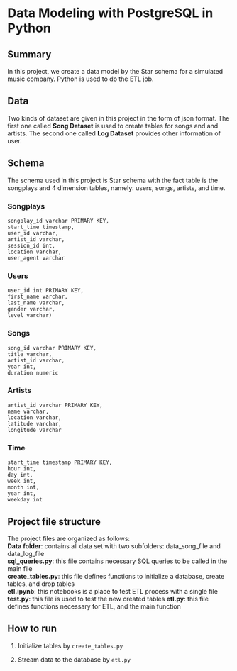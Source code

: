# Data Modeling with PostgreSQL in Python

## Summary

In this project, we create a data model by the Star schema for a simulated music company. Python is used to do the ETL job.

## Data

Two kinds of dataset are given in this project in the form of json format. The first one called **Song Dataset** is used to create tables for songs and and artists. The second one called **Log Dataset** provides other information of user.

## Schema

The schema used in this project is Star schema with the fact table is the songplays and 4 dimension tables, namely: users, songs, artists, and time. 

### Songplays
``` 
songplay_id varchar PRIMARY KEY,  
start_time timestamp,  
user_id varchar,  
artist_id varchar,   
session_id int,   
location varchar,   
user_agent varchar  
```

### Users
```
user_id int PRIMARY KEY,   
first_name varchar,    
last_name varchar,   
gender varchar,   
level varchar)
```

### Songs
```
song_id varchar PRIMARY KEY,    
title varchar,    
artist_id varchar,   
year int,    
duration numeric
```
### Artists
```
artist_id varchar PRIMARY KEY,   
name varchar,    
location varchar,    
latitude varchar,    
longitude varchar
```
### Time
```
start_time timestamp PRIMARY KEY,   
hour int,   
day int,   
week int,   
month int,   
year int,    
weekday int
```

## Project file structure
The project files are organized as follows:  
**Data folder**: contains all data set with two subfolders: data_song_file and data_log_file   
**sql_queries.py**: this file contains necessary SQL queries to be called in the main file   
**create_tables.py**: this file defines functions to initialize a database, create tables, and drop tables   
**etl.ipynb**: this notebooks is a place to test ETL process with a single file
**test.py**: this file is used to test the new created tables
**etl.py**: this file defines functions necessary for ETL, and the main function   


## How to run

1. Initialize tables by `create_tables.py`

2. Stream data to the database by `etl.py`



